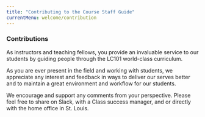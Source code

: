 ```yaml
---
title: "Contributing to the Course Staff Guide"
currentMenu: welcome/contribution
---
```


### Contributions
    
As instructors and teaching fellows, you provide an invaluable service to our students by guiding people through the LC101 world-class curriculum.  
    
As you are ever present in the field and working with students, we appreciate any interest and feedback in ways to deliver our serves better and to maintain a great environment and workflow for our students.

We encourage and support any comments from your perspective.  Please feel free to share on Slack, with a Class success manager, and or directly with the home office in St. Louis.
